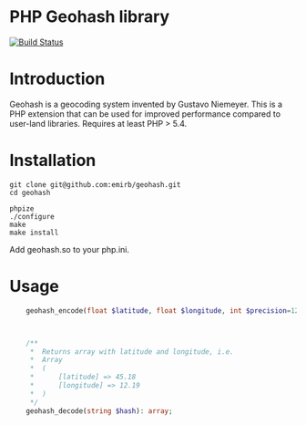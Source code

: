 PHP Geohash library
=======
[![Build Status](https://travis-ci.org/emirb/php-geohash.svg?branch=master)](https://travis-ci.org/emirb/php-geohash)

Introduction
=======
Geohash is a geocoding system invented by Gustavo Niemeyer. This is a PHP extension that can be used for improved performance compared to user-land libraries. Requires at least PHP > 5.4.

Installation
======

	git clone git@github.com:emirb/geohash.git
	cd geohash
    
	phpize
	./configure
	make
	make install

Add geohash.so to your php.ini.
	

Usage
====
```php
	geohash_encode(float $latitude, float $longitude, int $precision=12): string;



	/**
	 *  Returns array with latitude and longitude, i.e.
	 *  Array
	 *	(
	 *		[latitude] => 45.18
	 *		[longitude] => 12.19
	 *	)
	 */
	geohash_decode(string $hash): array;
```